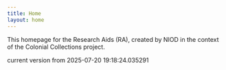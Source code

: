 ```yaml
---
title: Home
layout: home
---
```


This homepage for the Research Aids (RA), created by NIOD in the context of the Colonial Collections project. 


current version from 2025-07-20 19:18:24.035291